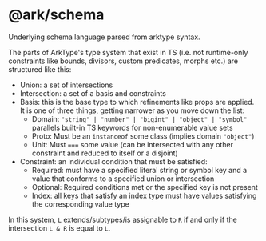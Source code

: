 # @ark/schema

Underlying schema language parsed from arktype syntax.

The parts of ArkType's type system that exist in TS (i.e. not runtime-only constraints like bounds, divisors, custom predicates, morphs etc.) are structured like this:

- Union: a set of intersections
- Intersection: a set of a basis and constraints
- Basis: this is the base type to which refinements like props are applied. It is one of three things, getting narrower as you move down the list:
  - Domain: `"string" | "number" | "bigint" | "object" | "symbol"` parallels built-in TS keywords for non-enumerable value sets
  - Proto: Must be an `instanceof` some class (implies domain `"object"`)
  - Unit: Must `===` some value (can be intersected with any other constraint and reduced to itself or a disjoint)
- Constraint: an individual condition that must be satisfied:
  - Required: must have a specified literal string or symbol key and a value that conforms to a specified union or intersection
  - Optional: Required conditions met or the specified key is not present
  - Index: all keys that satisfy an index type must have values satisfying the corresponding value type

In this system, `L` extends/subtypes/is assignable to `R` if and only if the intersection `L & R` is equal to `L`.
